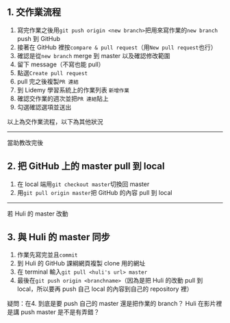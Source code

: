 ## 1. 交作業流程

1. 寫完作業之後用`git push origin <new branch>`把用來寫作業的`new branch` push 到 GitHub
2. 接著在 GitHub 裡按`compare & pull request`（用`New pull request`也行）
3. 確認是從`new branch` merge 到 master 以及確認修改範圍
4. 留下 message（不寫也能 pull）
5. 點選`Create pull request`
6. pull 完之後複製`PR 連結`
7. 到 Lidemy 學習系統上的作業列表 `新增作業`
8. 確認交作業的週次並把`PR 連結`貼上
9. 勾選確認選項並送出

以上為交作業流程，以下為其他狀況

---

當助教改完後

## 2. 把 GitHub 上的 master pull 到 local
1. 在 local 端用`git checkout master`切換回 master
2. 用`git pull origin master`把 GitHub 的內容 pull 到 local

---

若 Huli 的 master 改動

## 3. 與 Huli 的 master 同步
1. 作業先寫完並且`commit`
2. 到 Huli 的 GitHub 課綱網頁複製 clone 用的網址
3. 在 terminal 輸入`git pull <huli's url> master`
4. 最後在`git push origin <branchname>`（因為是把 Huli 的改動 pull 到 local，所以要再 push 自己 local 的內容到自己的 repository 裡）

疑問：在4. 到底是要 push 自己的 master 還是把作業的 branch？
Huli 在影片裡是講 push master 是不是有弄錯？